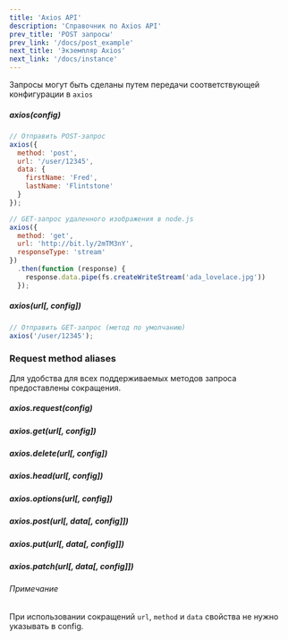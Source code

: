 ```yaml
---
title: 'Axios API'
description: 'Справочник по Axios API'
prev_title: 'POST запросы'
prev_link: '/docs/post_example'
next_title: 'Экземпляр Axios'
next_link: '/docs/instance'
---
```


Запросы могут быть сделаны путем передачи соответствующей конфигурации в `axios`

##### axios(config)

```js
// Отправить POST-запрос
axios({
  method: 'post',
  url: '/user/12345',
  data: {
    firstName: 'Fred',
    lastName: 'Flintstone'
  }
});
```

```js
// GET-запрос удаленного изображения в node.js
axios({
  method: 'get',
  url: 'http://bit.ly/2mTM3nY',
  responseType: 'stream'
})
  .then(function (response) {
    response.data.pipe(fs.createWriteStream('ada_lovelace.jpg'))
  });
```

##### axios(url[, config])

```js
// Отправить GET-запрос (метод по умолчанию)
axios('/user/12345');
```

### Request method aliases

Для удобства для всех поддерживаемых методов запроса предоставлены сокращения.

##### axios.request(config)
##### axios.get(url[, config])
##### axios.delete(url[, config])
##### axios.head(url[, config])
##### axios.options(url[, config])
##### axios.post(url[, data[, config]])
##### axios.put(url[, data[, config]])
##### axios.patch(url[, data[, config]])

###### Примечание
При использовании сокращений `url`, `method` и `data` свойства не нужно указывать в config.
